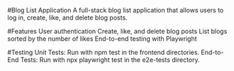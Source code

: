 #Blog List Application
A full-stack blog list application that allows users to log in, create, like, and delete blog posts.

#Features
User authentication
Create, like, and delete blog posts
List blogs sorted by the number of likes
End-to-end testing with Playwright

#Testing
Unit Tests: Run with npm test in the frontend directories.
End-to-End Tests: Run with npx playwright test in the e2e-tests directory.
